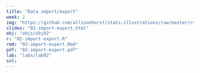```yaml
---
title: "Data import/export"
week: 2
img: "https://github.com/allisonhorst/stats-illustrations/raw/master/rstats-artwork/tidyverse_celestial.png"
slides: "02-import-export.html"
obj: "objs/obj02"
r: "02-import-export.R"
rmd: "02-import-export.Rmd"
pdf: "02-import-export.pdf"
lab: "labs/lab02"
sol:
---
```

